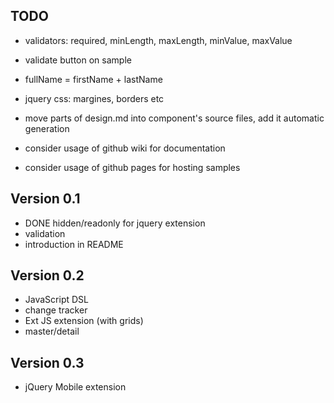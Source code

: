 ## TODO

* validators: required, minLength, maxLength, minValue, maxValue
* validate button on sample
* fullName = firstName + lastName
* jquery css: margines, borders etc

* move parts of design.md into component's source files, add it automatic generation
* consider usage of github wiki for documentation
* consider usage of github pages for hosting samples

## Version 0.1

* DONE hidden/readonly for jquery extension
* validation
* introduction in README

## Version 0.2

* JavaScript DSL
* change tracker
* Ext JS extension (with grids)
* master/detail

## Version 0.3

* jQuery Mobile extension
